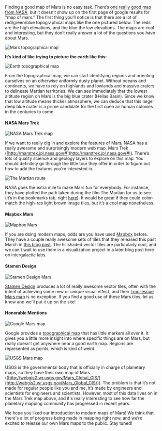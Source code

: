 Finding a good map of Mars is no easy task.  There’s [one really good map from NASA](http://marstrek.jpl.nasa.gov/), but it doesn’t show up on the first page of google results for "map of mars."  The first thing you’ll notice is that there are a lot of red/green/blue topographical maps like the one pictured below.  The reds are the high elevations, and the blue the low elevations.  The maps are cool and interesting, but they don’t really answer a lot of the questions you have about Mars.

![Mars topographical map](/images/image_0.png)

**It’s kind of like trying to picture the earth like this:**

![Earth topographical map](/images/image_1.png)

From the topographical map, we can start identifying regions and orienting ourselves on an otherwise uniformly dusty planet.  Without oceans and continents, we have to rely on highlands and lowlands and massive craters to delineate Martian territories.  We can see immediately that the lowest altitude region on Mars is the big blue crater (Hellas Basin).  Since we know that low altitude means thicker atmosphere, we can deduce that this large deep blue crater is a prime candidate for the first open air human colonies in the centuries to come.

#### NASA Mars Trek
![NASA Mars Trek map](/images/image_2.png)

If we want to really dig in and explore the features of Mars, NASA has a really awesome and surprisingly modern web map, Mars Trek ([http://marstrek.jpl.nasa.gov/#](http://marstrek.jpl.nasa.gov/#)).  There’s lots of quality science and geology layers to explore on this map.  You should definitely go through the little tour they offer in order to figure out how to add the features you're interested in.

![The Martian route](/images/image_3.png)

NASA goes the extra mile to make Mars fun for everybody.  For instance, they have plotted the path taken during the film The Martian for us to see (it’s in the bookmarks tab, right [here](http://marstrek.jpl.nasa.gov/#v=0.1&x=-6.32&y=14.17&z=4&p=IAU2000%3A49900&d=&l=nomenclature_eq%2Ctrue&l=graticule_eq%2Cfalse&l=nomenclature_np%2Ctrue&l=graticule_np%2Cfalse&l=nomenclature_sp%2Ctrue&l=graticule_sp%2Cfalse&l=MC11E_HRMOSCO_COL%2Ctrue&l=HRSC_Martian_east%2Ctrue&l=ESP_040776_2115_RED_A_01_ORTHO%2Ctrue&l=ESP_042252_1930_RED_B_01_ORTHO%2Ctrue&l=ESP_042647_1760_RED_B_01_ORTHO%2Ctrue&l=martian_path%2Ctrue&l=martian_waypoints%2Ctrue)).  It would be great if they could color-match the high-res light brown image tiles, but it’s a cool map nonetheless.

#### Mapbox Mars
![Mapbox Mars](/images/mapbox_mars.png)

If you are doing modern maps, odds are you have used [Mapbox](https://www.mapbox.com/) before.  They have a couple really awesome sets of tiles that they released this past March in [this blog post](https://www.mapbox.com/blog/mars-maps/).  The hillshaded vector tiles are particularly cool, and we can't wait to use them in a visualization project in a later blog post here on intergalactic labs.

#### Stamen Design
![Stamen Design Mars](/images/image_6.png)

[Stamen Design](http://stamen.com/) produces a lot of really awesome vector tiles, often with the intent of achieving some new or unique visual effect, and their [Tron-esque Mars map](http://maps.stamen.com/mars/) is no exception.  If you find a good use of these Mars tiles, let us know and we'll put it up on the site!

#### Honorable Mentions
![Google Mars map](/images/image_5.png)

Google provides a [topographical map](https://www.google.com/mars/) that has little markers all over it.  It gives you a little more insight into where specific things are on Mars, but really doesn’t get anywhere near a good earth map.  Regions are represented as points, which is kind of weird.

![USGS Mars map](/images/image_4.png)

USGS is the governmental body that is officially in charge of planetary maps, so they have their own map of Mars ([http://webgis2.wr.usgs.gov/Mars_Global_GIS/](http://webgis2.wr.usgs.gov/Mars_Global_GIS/)).  The problem is that it’s not made for regular people like you and me, it’s made by engineers and scientists for engineers and scientists.  However, most of this data lives on in the Mars Trek map above, and it's really interesting to see how far the planetary mapping community has progressed in recent years.

We hope you liked our introduction to modern maps of Mars!  We think that there's a lot of progress being made in mapping right now, and we’re excited to release our own Mars maps to the public.  Stay tuned!
